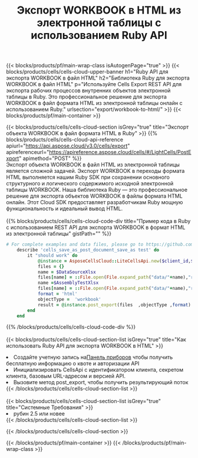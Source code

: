 ﻿---
title: Экспорт WORKBOOK в HTML из электронной таблицы с использованием Ruby API
description: Aspose.Cells Облачный REST API поддерживает экспорт Excel файлов и внутренних объектов в различные форматы файлов. SDK поддерживает различные языки разработки. Среди них Android, C#, Go, Java, NodeJS, Perl, PHP, Python, Ruby и swift.
url: /ru/ruby/export/workbook-to-html/
---
{{< blocks/products/pf/main-wrap-class isAutogenPage="true" >}}
{{< blocks/products/cells/cells-cloud-upper-banner h1="Ruby API для экспорта WORKBOOK в файл HTML" h2="Библиотека Ruby для экспорта WORKBOOK в файл HTML" p="Используйте Cells Export REST API для экспорта рабочих процессов внутренних объектов электронной таблицы в Ruby. Это профессиональное решение для экспорта WORKBOOK в файл формата HTML из электронной таблицы онлайн с использованием Ruby." urlsection="export/workbook-to-html/" >}}
{{< blocks/products/pf/main-container >}}

{{< blocks/products/cells/cells-cloud-section isGrey="true" title="Экспорт объекта WORKBOOK в файл формата HTML в Ruby" >}}
{{% blocks/products/cells/cells-cloud-api-reference apiurl="https://api.aspose.cloud/v3.0/cells/export" apireferenceurl="https://apireference.aspose.cloud/cells/#/LightCells/PostExport" apimethod="POST" %}}
<br/>
Экспорт объекта WORKBOOK в файл HTML из электронной таблицы является сложной задачей. Экспорт WORKBOOK в переходы формата HTML выполняется нашим Ruby SDK при сохранении основного структурного и логического содержимого исходной электронной таблицы WORKBOOK. Наша библиотека Ruby — это профессиональное решение для экспорта объектов WORKBOOK в файлы формата HTML онлайн. Этот Cloud SDK предоставляет разработчикам Ruby мощную функциональность и идеальный вывод HTML.
<br/>
<br/>
{{% blocks/products/cells/cells-cloud-code-div title="Пример кода в Ruby с использованием REST API для экспорта WORKBOOK в формат HTML из электронной таблицы" gistPath="" %}}
  
```ruby
# For complete examples and data files, please go to https://github.com/aspose-cells-cloud/aspose-cells-cloud-ruby/
    describe 'cells_save_as_post_document_save_as test' do
        it "should work" do
            @instance = AsposeCellsCloud::LiteCellsApi.new($client_id,$client_secret,"v3.0","https://api.aspose.cloud/")
            files = {}      
            name = $DataSourceXlsx
            files[name] = ::File.open(File.expand_path("data/"+name),"r") 
            name =$AssemblyTestXlsx 
            files[name] = ::File.open(File.expand_path("data/"+name),"r")
            format = 'html'
            objectType =  'workbook'
            result = @instance.post_export(files  ,objectType ,format)    
        end
    end
```
   
{{% /blocks/products/cells/cells-cloud-code-div %}}
<br/>
<br/>
{{< blocks/products/cells/cells-cloud-section-list isGrey="true" title="Как использовать Ruby API для экспорта WORKBOOK в HTML" >}}
<li> Создайте учетную запись на<a href="https://dashboard.aspose.cloud/">Панель приборов</a> чтобы получить бесплатную информацию о квоте и авторизации API</li>
<li>Инициализировать CellsApi с идентификатором клиента, секретом клиента, базовым URL-адресом и версией API.</li>
<li>Вызовите метод post_export, чтобы получить результирующий поток</li>
{{< /blocks/products/cells/cells-cloud-section-list >}}
<br/>
<br/>
{{< blocks/products/cells/cells-cloud-section-list isGrey="true" title="Системные Требования" >}}
<li>рубин 2.5 или новее</li>
{{< /blocks/products/cells/cells-cloud-section-list >}}

{{< /blocks/products/cells/cells-cloud-section >}}

{{< /blocks/products/pf/main-container >}}
{{< /blocks/products/pf/main-wrap-class >}}

